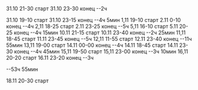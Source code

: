 31.10 21-30 старт
31.10 23-30 конец
--2ч

31.10 19-10 старт
31.10 23-15 конец
--4ч 5мин
1,11 19-10 старт
2.11 0-10 конец
--4ч
2,11 18-25 старт
2.11 23-25 конец
--5ч
5,11 16-10 старт
5.11 20-25 конец
--4ч 15мин
10.11 21-15 старт
10.11 23-40 конец
--2ч 25мин
11,11 18-45 старт
11.11 23-45 конец
--5ч
12,11 11-55 старт
12.11 23-40 конец
--11ч 55мин
13,11 19-00 старт
14.11 00-00 конец
--4ч
14.11 18-45 старт
14.11 23-30 конец
--4ч 45мин
15,11 19-50 старт
15,11 23-00 конец
--3ч 10мин
16,11 20-20 старт
16.11 23-20 конец
--3ч

--53ч 55мин

18.11 20-30 старт